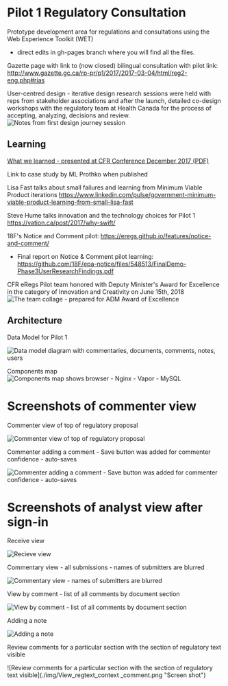 # Pilot 1  Regulatory Consultation 

Prototype development area for regulations and consultations using the Web Experience Toolkit (WET)
 - direct edits in gh-pages branch where you will find all the files.

Gazette page with link to (now closed) bilingual consultation with pilot link: http://www.gazette.gc.ca/rp-pr/p1/2017/2017-03-04/html/reg2-eng.php#rias

User-centred design - iterative design research sessions were held with reps from stakeholder associations and after the launch, detailed co-design workshops with the regulatory team at Health Canada for the process of accepting, analyzing, decisions and review. 
![Notes from first design journey session](./img/eRegs-design-session.png "Data Model for pilot online consultation")


## Learning

[What we learned - presented at CFR Conference December 2017 (PDF)](Open_Workshop_CFR_12Dec2017.pdf)

Link to case study by ML Prothko when published

Lisa Fast talks about small failures and learning from Minimum Viable Product iterations https://www.linkedin.com/pulse/government-minimum-viable-product-learning-from-small-lisa-fast

Steve Hume talks innovation and the technology choices for Pilot 1 https://vation.ca/post/2017/why-swift/

18F's Notice and Comment pilot: https://eregs.github.io/features/notice-and-comment/

* Final report on Notice & Comment pilot learning: https://github.com/18F/epa-notice/files/548513/FinalDemo-Phase3UserResearchFindings.pdf

CFR eRegs Pilot team honored with Deputy Minister's Award for Excellence in the category of Innovation and Creativity on June 15th, 2018
![The team collage - prepared for ADM Award of Excellence](./img/eRegs-team_collage.png "Snapshots of team members")


## Architecture

Data Model for Pilot 1

![Data model diagram with commentaries, documents, comments, notes, users](./img/DataModel-Pilot1.png "Data Model for pilot online consultation")

Components map 
![Components map shows browser - Nginx - Vapor - MySQL](./img/componentsmap-pilot1.png "Component map of 1st pilot online consultation")

# Screenshots of commenter view

Commenter view of top of regulatory proposal

![Commenter view of top of regulatory proposal](./img/Pilot_comment_box.png "Screen shot of the regulatory proposal with name field at top")

Commenter adding a comment - Save button was added for commenter confidence - auto-saves 

![Commenter adding a comment - Save button was added for commenter confidence - auto-saves ](./img/Save_comment.gif "Screen shot of typing into comment box and clicking save")


# Screenshots of analyst view after sign-in

Receive view

![Recieve view](./img/Receive_total.png "Screen shot with name of consultation and total number of comments")

Commentary view - all submissions - names of submitters are blurred

![Commentary view - names of submitters are blurred](./img/Commentary_view_blurred.png "Screen shot")

View by comment - list of all comments by document section

![View by comment - list of all comments by document section](./img/Comments.png "Screen shot")

Adding a note

![Adding a note](./img/Adding_a_note.png "Screen shot")

Review comments for a particular section with the section of regulatory text visible

![Review comments for a particular section with the section of regulatory text visible](./img/View_regtext_context _comment.png "Screen shot")



